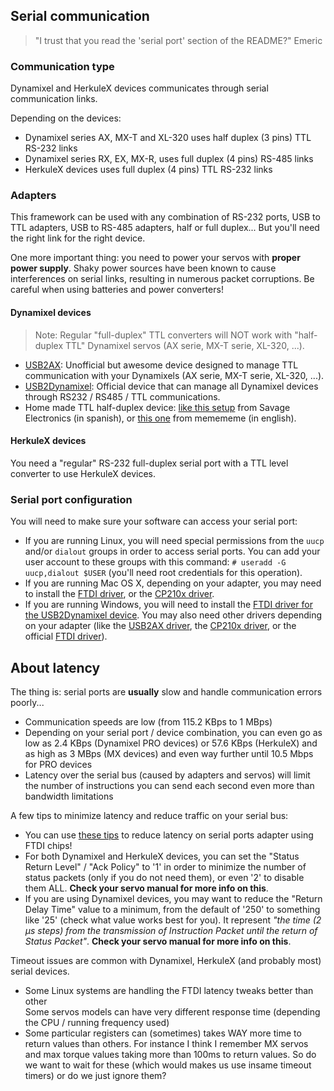 Serial communication
--------------------

> "I trust that you read the 'serial port' section of the README?" Emeric

### Communication type

Dynamixel and HerkuleX devices communicates through serial communication links.

Depending on the devices:
- Dynamixel series AX, MX-T and XL-320 uses half duplex (3 pins) TTL RS-232 links
- Dynamixel series RX, EX, MX-R, uses full duplex (4 pins) RS-485 links
- HerkuleX devices uses full duplex (4 pins) TTL RS-232 links

### Adapters

This framework can be used with any combination of RS-232 ports, USB to TTL adapters, USB to RS-485 adapters, half or full duplex... But you'll need the right link for the right device.

One more important thing: you need to power your servos with **proper power supply**. Shaky power sources have been known to cause interferences on serial links, resulting in numerous packet corruptions. Be careful when using batteries and power converters!

#### Dynamixel devices

> Note: Regular "full-duplex" TTL converters will NOT work with "half-duplex TTL" Dynamixel servos (AX serie, MX-T serie, XL-320, ...).

* [USB2AX](http://www.xevelabs.com/doku.php?id=product:usb2ax:usb2ax): Unofficial but awesome device designed to manage TTL communication with your Dynamixels (AX serie, MX-T serie, XL-320, ...).
* [USB2Dynamixel](http://support.robotis.com/en/product/auxdevice/interface/usb2dxl_manual.htm): Official device that can manage all Dynamixel devices through RS232 / RS485 / TTL communications.  
* Home made TTL half-duplex device: [like this setup](http://savageelectronics.blogspot.fr/2011/01/arduino-y-dynamixel-ax-12.html) from Savage Electronics (in spanish), or [this one](http://www.memememememememe.me/the-dynamixel/) from memememe (in english).

#### HerkuleX devices

You need a "regular" RS-232 full-duplex serial port with a TTL level converter to use HerkuleX devices.

### Serial port configuration

You will need to make sure your software can access your serial port:
* If you are running Linux, you will need special permissions from the `uucp` and/or `dialout` groups in order to access serial ports. You can add your user account to these groups with this command: `# useradd -G uucp,dialout $USER` (you'll need root credentials for this operation).
* If you are running Mac OS X, depending on your adapter, you may need to install the [FTDI driver](http://www.robotis.com/xe/download_en/646927), or the [CP210x driver](http://www.silabs.com/products/mcu/pages/usbtouartbridgevcpdrivers.aspx).
* If you are running Windows, you will need to install the [FTDI driver for the USB2Dynamixel device](http://www.robotis.com/xe/download_en/646927). You may also need other drivers depending on your adapter (like the [USB2AX driver](https://raw.githubusercontent.com/Xevel/usb2ax/master/firmware/lufa_usb2ax/USB2AX.inf), the [CP210x driver](http://www.silabs.com/products/mcu/pages/usbtouartbridgevcpdrivers.aspx), or the official [FTDI driver](http://www.ftdichip.com/Drivers/D2XX.htm)).

## About latency

The thing is: serial ports are **usually** slow and handle communication errors poorly...
* Communication speeds are low (from 115.2 KBps to 1 MBps)  
* Depending on your serial port / device combination, you can even go as low as 2.4 KBps (Dynamixel PRO devices) or 57.6 KBps (HerkuleX) and as high as 3 MBps (MX devices) and even way further until 10.5 Mbps for PRO devices  
* Latency over the serial bus (caused by adapters and servos) will limit the number of instructions you can send each second even more than bandwidth limitations  

A few tips to minimize latency and reduce traffic on your serial bus:  
* You can use [these tips](https://projectgus.com/2011/10/notes-on-ftdi-latency-with-arduino/) to reduce latency on serial ports adapter using FTDI chips!  
* For both Dynamixel and HerkuleX devices, you can set the "Status Return Level" / "Ack Policy" to '1' in order to minimize the number of status packets (only if you do not need them), or even '2' to disable them ALL. **Check your servo manual for more info on this**.  
* If you are using Dynamixel devices, you may want to reduce the "Return Delay Time" value to a minimum, from the default of '250' to something like '25' (check what value works best for you). It represent *"the time (2 µs steps) from the transmission of Instruction Packet until the return of Status Packet"*. **Check your servo manual for more info on this**.  

Timeout issues are common with Dynamixel, HerkuleX (and probably most) serial devices.

* Some Linux systems are handling the FTDI latency tweaks better than other  
Some servos models can have very different response time (depending the CPU / running frequency used)  
* Some particular registers can (sometimes) takes WAY more time to return values than others. For instance I think I remember MX servos and max torque values taking more than 100ms to return values. So do we want to wait for these (which would makes us use insame timeout timers) or do we just ignore them?  
